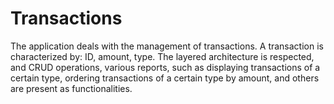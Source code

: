 # Transactions
The application deals with the management of transactions. A transaction is characterized by: ID, amount, type. The layered architecture is respected, and CRUD operations, various reports, such as displaying transactions of a certain type, ordering transactions of a certain type by amount, and others are present as functionalities.
